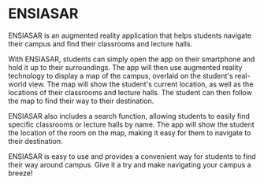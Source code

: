 # ENSIASAR
ENSIASAR is an augmented reality application that helps students navigate their campus and find their classrooms and lecture halls.

With ENSIASAR, students can simply open the app on their smartphone and hold it up to their surroundings. The app will then use augmented reality technology to display a map of the campus, overlaid on the student's real-world view. The map will show the student's current location, as well as the locations of their classrooms and lecture halls. The student can then follow the map to find their way to their destination.

ENSIASAR also includes a search function, allowing students to easily find specific classrooms or lecture halls by name. The app will show the student the location of the room on the map, making it easy for them to navigate to their destination.

ENSIASAR is easy to use and provides a convenient way for students to find their way around campus. Give it a try and make navigating your campus a breeze!

